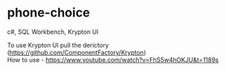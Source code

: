 # phone-choice
c#, SQL Workbench, Krypton UI

To use Krypton UI pull the derictory (https://github.com/ComponentFactory/Krypton) \
How to use - https://www.youtube.com/watch?v=FhS5w4hOKJU&t=1189s
